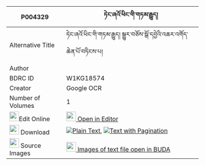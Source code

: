|P004329|ཏེང་ཞའོ་ཕིང་གི་གཏམ་རྒྱུད། 
| --- | --- 
|Alternative Title |ཏེང་ཞའོ་ཕིང་གི་གཏམ་རྒྱུད། སྒྱུར་བཅོས་སྒོ་དབྱེའི་འཆར་འགོད་ཆེན་པོ་བཏིངས་པ།
|Author | 
|BDRC ID | W1KG18574
|Creator | Google OCR
|Number of Volumes| 1
|<img width="25" src="https://img.icons8.com/color/25/000000/edit-property.png">Edit Online| [<img width="25" src="https://avatars.githubusercontent.com/u/45091458?s=200&v=4"> Open in Editor](http://editor.openpecha.org/P004329)
|<img width="25" src="https://img.icons8.com/fluent/48/000000/download-2.png"/>  Download | [![](https://img.icons8.com/color/20/000000/txt.png)Plain Text](https://github.com/Openpecha/P004329/releases/download/v1/teng_shya_o_ping_gi_tamgyu_plain_P004329.zip), [![](https://img.icons8.com/color/20/000000/txt.png)Text with Pagination](https://github.com/Openpecha/P004329/releases/download/v1/teng_shya_o_ping_gi_tamgyu_pages_P004329.zip)
|<img width="25" src="https://img.icons8.com/plasticine/100/000000/pictures-folder.png"/>  Source Images | [<img width="25" src="https://library.bdrc.io/icons/BUDA-small.svg"> Images of text file open in BUDA](https://library.bdrc.io/show/bdr:W1KG18574)